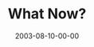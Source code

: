 ---
layout: message
category: message
series: "Letter From a Revolutionary"
title: "What Now?"
date: 2003-08-10-00-00
message_id: 211
audio: "http://s3.amazonaws.com/crossroads-media/media/legacy/mp3/LFAR_07_08-10-03_Summary.mp3"
audio-duration: "39:13"
explicit: false
---